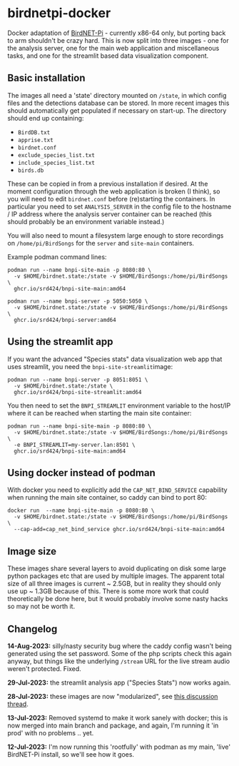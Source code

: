# birdnetpi-docker

Docker adaptation of [BirdNET-Pi](https://github.com/mcguirepr89/BirdNET-Pi) - currently x86-64 only, but porting back to arm shouldn't be crazy hard.
This is now split into three images - one for the analysis server, one for the main web application and miscellaneous tasks, and one for the streamlit based data visualization component.

## Basic installation

The images all need a 'state' directory mounted on `/state`, in which config files and the detections database can be stored. In more recent images this should automatically get populated if necessary on start-up. The directory should end up containing:
- `BirdDB.txt`
- `apprise.txt`
- `birdnet.conf`
- `exclude_species_list.txt`
- `include_species_list.txt`
- `birds.db`
  
These can be copied in from a previous installation if desired. At the moment configuration through the web application is broken (I think), so you will need to edit `birdnet.conf` before (re)starting the containers. In particular you need to set `ANALYSIS_SERVER` in the config file to the hostname / IP address where the analysis server container can be reached (this should probably be an environment variable instead.)

You will also need to mount a filesystem large enough to store recordings on `/home/pi/BirdSongs` for the `server` and `site-main` containers.

Example podman command lines:
```
podman run --name bnpi-site-main -p 8080:80 \
  -v $HOME/birdnet.state:/state -v $HOME/BirdSongs:/home/pi/BirdSongs \
  ghcr.io/srd424/bnpi-site-main:amd64

podman run --name bnpi-server -p 5050:5050 \
  -v $HOME/birdnet.state:/state -v $HOME/BirdSongs:/home/pi/BirdSongs \
  ghcr.io/srd424/bnpi-server:amd64
```

## Using the streamlit app ##

If you want the advanced "Species stats" data visualization web app that uses streamlit, you need the `bnpi-site-streamlit`image:
```
podman run --name bnpi-server -p 8051:8051 \
  -v $HOME/birdnet.state:/state \
  ghcr.io/srd424/bnpi-site-streamlit:amd64
```
You then need to set the `BNPI_STREAMLIT` environment variable to the host/IP where it can be reached when starting the main site container:
```
podman run --name bnpi-site-main -p 8080:80 \
  -v $HOME/birdnet.state:/state -v $HOME/BirdSongs:/home/pi/BirdSongs \
  -e BNPI_STREAMLIT=my-server.lan:8501 \
  ghcr.io/srd424/bnpi-site-main:amd64
```

## Using docker instead of podman ##
With docker you need to explicitly add the `CAP_NET_BIND_SERVICE` capability when running the main site container, so caddy can bind to port 80:
```
docker run  --name bnpi-site-main -p 8080:80 \
  -v $HOME/birdnet.state:/state -v $HOME/BirdSongs:/home/pi/BirdSongs \
  --cap-add=cap_net_bind_service ghcr.io/srd424/bnpi-site-main:amd64
```

## Image size ##

These images share several layers to avoid duplicating on disk some large python packages etc that are used by multiple images. The apparent total size of all three images is current ~ 2.5GB, but in reality they should only use up ~ 1.3GB because of this. There is some more work that could theoretically be done here, but it would probably involve some nasty hacks so may not be worth it.

## Changelog ##

**14-Aug-2023:** silly/nasty security bug where the caddy config wasn't being generated using the set password. Some of the php scripts check this again anyway, but things like the underlying `/stream` URL for the live stream audio weren't protected. Fixed.

**29-Jul-2023:** the streamlit analysis app ("Species Stats") now works again.

**28-Jul-2023:** these images are now "modularized", see [this discussion thread](https://github.com/mcguirepr89/BirdNET-Pi/discussions/984).

**13-Jul-2023:** Removed systemd to make it work sanely with docker; this is now merged into main branch and package, and again, I'm running it 'in prod' with no problems .. yet.

**12-Jul-2023:** I'm now running this 'rootfully' with podman as my main, 'live' BirdNET-Pi install, so we'll see how it goes.


